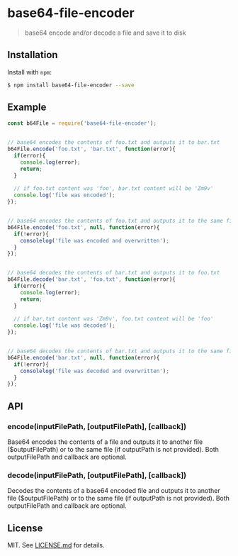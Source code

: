 base64-file-encoder
================
> base64 encode and/or decode a file and save it to disk


Installation
------------

Install with `npm`:

``` bash
$ npm install base64-file-encoder --save
```


Example
-------

``` js
const b64File = require('base64-file-encoder');


// base64 encodes the contents of foo.txt and outputs it to bar.txt
b64File.encode('foo.txt', 'bar.txt', function(error){
  if(error){
    console.log(error);
    return;
  }
  
  // if foo.txt content was 'foo', bar.txt content will be 'Zm9v'
  console.log('file was encoded');
});


// base64 encodes the contents of foo.txt and outputs it to the same file (i.e. overwrites it)
b64File.encode('foo.txt', null, function(error){
  if(!error){
    consolelog('file was encoded and overwritten');
  }
});


// base64 decodes the contents of bar.txt and outputs it to foo.txt
b64File.decode('bar.txt', 'foo.txt', function(error){
  if(error){
    console.log(error);
    return;
  }
  
  // if bar.txt content was 'Zm9v', foo.txt content will be 'foo'
  console.log('file was decoded');
});


// base64 decodes the contents of bar.txt and outputs it to the same file (i.e. overwrites it)
b64File.encode('bar.txt', null, function(error){
  if(!error){
    consolelog('file was decoded and overwritten');
  }
});
```


## API

### encode(inputFilePath, [outputFilePath], [callback])

Base64 encodes the contents of a file and outputs it to another file ($outputFilePath) or to the same file (if outputPath is not provided). Both outputFilePath and callback are optional.

### decode(inputFilePath, [outputFilePath], [callback])

Decodes the contents of a base64 encoded file and outputs it to another file ($outputFilePath) or to the same file (if outputPath is not provided). Both outputFilePath and callback are optional.


## License ##

MIT. See [LICENSE.md](http://github.com/AndersonMamede/base64-file-encoder/blob/master/LICENSE) for details.
